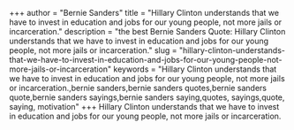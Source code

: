 +++
author = "Bernie Sanders"
title = "Hillary Clinton understands that we have to invest in education and jobs for our young people, not more jails or incarceration."
description = "the best Bernie Sanders Quote: Hillary Clinton understands that we have to invest in education and jobs for our young people, not more jails or incarceration."
slug = "hillary-clinton-understands-that-we-have-to-invest-in-education-and-jobs-for-our-young-people-not-more-jails-or-incarceration"
keywords = "Hillary Clinton understands that we have to invest in education and jobs for our young people, not more jails or incarceration.,bernie sanders,bernie sanders quotes,bernie sanders quote,bernie sanders sayings,bernie sanders saying,quotes, sayings,quote, saying, motivation"
+++
Hillary Clinton understands that we have to invest in education and jobs for our young people, not more jails or incarceration.
